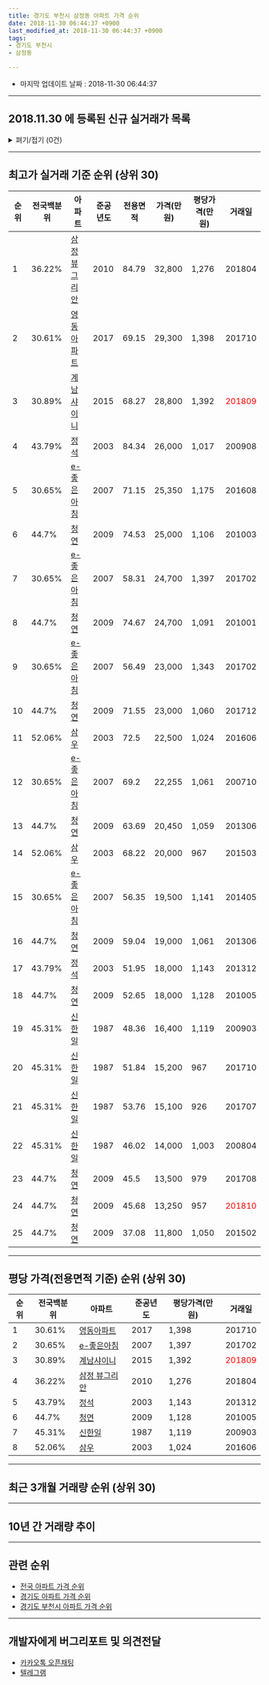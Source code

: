 ```yaml
---
title: 경기도 부천시 삼정동 아파트 가격 순위
date: 2018-11-30 06:44:37 +0900
last_modified_at: 2018-11-30 06:44:37 +0900
tags:
- 경기도 부천시
- 삼정동

---
```


* 마지막 업데이트 날짜 : 2018-11-30 06:44:37

---

## 2018.11.30 에 등록된 신규 실거래가 목록

<details>
<summary>펴기/접기 (0건)</summary>
<div markdown="1">

|아파트|전국백분위|준공년도|전용면적|가격(만원)|평당가격(만원)|거래일|
|---|---|---|---|---|---|---|
|없음|||||||


</div>
</details>

---

## 최고가 실거래 기준 순위 (상위 30)


|순위|전국백분위|아파트|준공년도|전용면적|가격(만원)|평당가격(만원)|거래일|
|---|---|---|---|---|---|---|---|
|1|36.22%|[삼정 뷰그리안](https://search.naver.com/search.naver?query=%EA%B2%BD%EA%B8%B0%EB%8F%84+%EB%B6%80%EC%B2%9C%EC%8B%9C+%EC%82%BC%EC%A0%95%EB%8F%99+%EC%82%BC%EC%A0%95+%EB%B7%B0%EA%B7%B8%EB%A6%AC%EC%95%88)|2010|84.79|32,800|1,276|201804|
|2|30.61%|[영동아파트](https://search.naver.com/search.naver?query=%EA%B2%BD%EA%B8%B0%EB%8F%84+%EB%B6%80%EC%B2%9C%EC%8B%9C+%EC%82%BC%EC%A0%95%EB%8F%99+%EC%98%81%EB%8F%99%EC%95%84%ED%8C%8C%ED%8A%B8)|2017|69.15|29,300|1,398|201710|
|3|30.89%|[계남샤이니](https://search.naver.com/search.naver?query=%EA%B2%BD%EA%B8%B0%EB%8F%84+%EB%B6%80%EC%B2%9C%EC%8B%9C+%EC%82%BC%EC%A0%95%EB%8F%99+%EA%B3%84%EB%82%A8%EC%83%A4%EC%9D%B4%EB%8B%88)|2015|68.27|28,800|1,392|<span style="color:red">201809</span>|
|4|43.79%|[정석](https://search.naver.com/search.naver?query=%EA%B2%BD%EA%B8%B0%EB%8F%84+%EB%B6%80%EC%B2%9C%EC%8B%9C+%EC%82%BC%EC%A0%95%EB%8F%99+%EC%A0%95%EC%84%9D)|2003|84.34|26,000|1,017|200908|
|5|30.65%|[e-좋은아침](https://search.naver.com/search.naver?query=%EA%B2%BD%EA%B8%B0%EB%8F%84+%EB%B6%80%EC%B2%9C%EC%8B%9C+%EC%82%BC%EC%A0%95%EB%8F%99+e-%EC%A2%8B%EC%9D%80%EC%95%84%EC%B9%A8)|2007|71.15|25,350|1,175|201608|
|6|44.7%|[청연](https://search.naver.com/search.naver?query=%EA%B2%BD%EA%B8%B0%EB%8F%84+%EB%B6%80%EC%B2%9C%EC%8B%9C+%EC%82%BC%EC%A0%95%EB%8F%99+%EC%B2%AD%EC%97%B0)|2009|74.53|25,000|1,106|201003|
|7|30.65%|[e-좋은아침](https://search.naver.com/search.naver?query=%EA%B2%BD%EA%B8%B0%EB%8F%84+%EB%B6%80%EC%B2%9C%EC%8B%9C+%EC%82%BC%EC%A0%95%EB%8F%99+e-%EC%A2%8B%EC%9D%80%EC%95%84%EC%B9%A8)|2007|58.31|24,700|1,397|201702|
|8|44.7%|[청연](https://search.naver.com/search.naver?query=%EA%B2%BD%EA%B8%B0%EB%8F%84+%EB%B6%80%EC%B2%9C%EC%8B%9C+%EC%82%BC%EC%A0%95%EB%8F%99+%EC%B2%AD%EC%97%B0)|2009|74.67|24,700|1,091|201001|
|9|30.65%|[e-좋은아침](https://search.naver.com/search.naver?query=%EA%B2%BD%EA%B8%B0%EB%8F%84+%EB%B6%80%EC%B2%9C%EC%8B%9C+%EC%82%BC%EC%A0%95%EB%8F%99+e-%EC%A2%8B%EC%9D%80%EC%95%84%EC%B9%A8)|2007|56.49|23,000|1,343|201702|
|10|44.7%|[청연](https://search.naver.com/search.naver?query=%EA%B2%BD%EA%B8%B0%EB%8F%84+%EB%B6%80%EC%B2%9C%EC%8B%9C+%EC%82%BC%EC%A0%95%EB%8F%99+%EC%B2%AD%EC%97%B0)|2009|71.55|23,000|1,060|201712|
|11|52.06%|[삼우](https://search.naver.com/search.naver?query=%EA%B2%BD%EA%B8%B0%EB%8F%84+%EB%B6%80%EC%B2%9C%EC%8B%9C+%EC%82%BC%EC%A0%95%EB%8F%99+%EC%82%BC%EC%9A%B0)|2003|72.5|22,500|1,024|201606|
|12|30.65%|[e-좋은아침](https://search.naver.com/search.naver?query=%EA%B2%BD%EA%B8%B0%EB%8F%84+%EB%B6%80%EC%B2%9C%EC%8B%9C+%EC%82%BC%EC%A0%95%EB%8F%99+e-%EC%A2%8B%EC%9D%80%EC%95%84%EC%B9%A8)|2007|69.2|22,255|1,061|200710|
|13|44.7%|[청연](https://search.naver.com/search.naver?query=%EA%B2%BD%EA%B8%B0%EB%8F%84+%EB%B6%80%EC%B2%9C%EC%8B%9C+%EC%82%BC%EC%A0%95%EB%8F%99+%EC%B2%AD%EC%97%B0)|2009|63.69|20,450|1,059|201306|
|14|52.06%|[삼우](https://search.naver.com/search.naver?query=%EA%B2%BD%EA%B8%B0%EB%8F%84+%EB%B6%80%EC%B2%9C%EC%8B%9C+%EC%82%BC%EC%A0%95%EB%8F%99+%EC%82%BC%EC%9A%B0)|2003|68.22|20,000|967|201503|
|15|30.65%|[e-좋은아침](https://search.naver.com/search.naver?query=%EA%B2%BD%EA%B8%B0%EB%8F%84+%EB%B6%80%EC%B2%9C%EC%8B%9C+%EC%82%BC%EC%A0%95%EB%8F%99+e-%EC%A2%8B%EC%9D%80%EC%95%84%EC%B9%A8)|2007|56.35|19,500|1,141|201405|
|16|44.7%|[청연](https://search.naver.com/search.naver?query=%EA%B2%BD%EA%B8%B0%EB%8F%84+%EB%B6%80%EC%B2%9C%EC%8B%9C+%EC%82%BC%EC%A0%95%EB%8F%99+%EC%B2%AD%EC%97%B0)|2009|59.04|19,000|1,061|201306|
|17|43.79%|[정석](https://search.naver.com/search.naver?query=%EA%B2%BD%EA%B8%B0%EB%8F%84+%EB%B6%80%EC%B2%9C%EC%8B%9C+%EC%82%BC%EC%A0%95%EB%8F%99+%EC%A0%95%EC%84%9D)|2003|51.95|18,000|1,143|201312|
|18|44.7%|[청연](https://search.naver.com/search.naver?query=%EA%B2%BD%EA%B8%B0%EB%8F%84+%EB%B6%80%EC%B2%9C%EC%8B%9C+%EC%82%BC%EC%A0%95%EB%8F%99+%EC%B2%AD%EC%97%B0)|2009|52.65|18,000|1,128|201005|
|19|45.31%|[신한일](https://search.naver.com/search.naver?query=%EA%B2%BD%EA%B8%B0%EB%8F%84+%EB%B6%80%EC%B2%9C%EC%8B%9C+%EC%82%BC%EC%A0%95%EB%8F%99+%EC%8B%A0%ED%95%9C%EC%9D%BC)|1987|48.36|16,400|1,119|200903|
|20|45.31%|[신한일](https://search.naver.com/search.naver?query=%EA%B2%BD%EA%B8%B0%EB%8F%84+%EB%B6%80%EC%B2%9C%EC%8B%9C+%EC%82%BC%EC%A0%95%EB%8F%99+%EC%8B%A0%ED%95%9C%EC%9D%BC)|1987|51.84|15,200|967|201710|
|21|45.31%|[신한일](https://search.naver.com/search.naver?query=%EA%B2%BD%EA%B8%B0%EB%8F%84+%EB%B6%80%EC%B2%9C%EC%8B%9C+%EC%82%BC%EC%A0%95%EB%8F%99+%EC%8B%A0%ED%95%9C%EC%9D%BC)|1987|53.76|15,100|926|201707|
|22|45.31%|[신한일](https://search.naver.com/search.naver?query=%EA%B2%BD%EA%B8%B0%EB%8F%84+%EB%B6%80%EC%B2%9C%EC%8B%9C+%EC%82%BC%EC%A0%95%EB%8F%99+%EC%8B%A0%ED%95%9C%EC%9D%BC)|1987|46.02|14,000|1,003|200804|
|23|44.7%|[청연](https://search.naver.com/search.naver?query=%EA%B2%BD%EA%B8%B0%EB%8F%84+%EB%B6%80%EC%B2%9C%EC%8B%9C+%EC%82%BC%EC%A0%95%EB%8F%99+%EC%B2%AD%EC%97%B0)|2009|45.5|13,500|979|201708|
|24|44.7%|[청연](https://search.naver.com/search.naver?query=%EA%B2%BD%EA%B8%B0%EB%8F%84+%EB%B6%80%EC%B2%9C%EC%8B%9C+%EC%82%BC%EC%A0%95%EB%8F%99+%EC%B2%AD%EC%97%B0)|2009|45.68|13,250|957|<span style="color:red">201810</span>|
|25|44.7%|[청연](https://search.naver.com/search.naver?query=%EA%B2%BD%EA%B8%B0%EB%8F%84+%EB%B6%80%EC%B2%9C%EC%8B%9C+%EC%82%BC%EC%A0%95%EB%8F%99+%EC%B2%AD%EC%97%B0)|2009|37.08|11,800|1,050|201502|


---

## 평당 가격(전용면적 기준) 순위 (상위 30)


|순위|전국백분위|아파트|준공년도|평당가격(만원)|거래일|
|---|---|---|---|---|---|
|1|30.61%|[영동아파트](https://search.naver.com/search.naver?query=%EA%B2%BD%EA%B8%B0%EB%8F%84+%EB%B6%80%EC%B2%9C%EC%8B%9C+%EC%82%BC%EC%A0%95%EB%8F%99+%EC%98%81%EB%8F%99%EC%95%84%ED%8C%8C%ED%8A%B8)|2017|1,398|201710|
|2|30.65%|[e-좋은아침](https://search.naver.com/search.naver?query=%EA%B2%BD%EA%B8%B0%EB%8F%84+%EB%B6%80%EC%B2%9C%EC%8B%9C+%EC%82%BC%EC%A0%95%EB%8F%99+e-%EC%A2%8B%EC%9D%80%EC%95%84%EC%B9%A8)|2007|1,397|201702|
|3|30.89%|[계남샤이니](https://search.naver.com/search.naver?query=%EA%B2%BD%EA%B8%B0%EB%8F%84+%EB%B6%80%EC%B2%9C%EC%8B%9C+%EC%82%BC%EC%A0%95%EB%8F%99+%EA%B3%84%EB%82%A8%EC%83%A4%EC%9D%B4%EB%8B%88)|2015|1,392|<span style="color:red">201809</span>|
|4|36.22%|[삼정 뷰그리안](https://search.naver.com/search.naver?query=%EA%B2%BD%EA%B8%B0%EB%8F%84+%EB%B6%80%EC%B2%9C%EC%8B%9C+%EC%82%BC%EC%A0%95%EB%8F%99+%EC%82%BC%EC%A0%95+%EB%B7%B0%EA%B7%B8%EB%A6%AC%EC%95%88)|2010|1,276|201804|
|5|43.79%|[정석](https://search.naver.com/search.naver?query=%EA%B2%BD%EA%B8%B0%EB%8F%84+%EB%B6%80%EC%B2%9C%EC%8B%9C+%EC%82%BC%EC%A0%95%EB%8F%99+%EC%A0%95%EC%84%9D)|2003|1,143|201312|
|6|44.7%|[청연](https://search.naver.com/search.naver?query=%EA%B2%BD%EA%B8%B0%EB%8F%84+%EB%B6%80%EC%B2%9C%EC%8B%9C+%EC%82%BC%EC%A0%95%EB%8F%99+%EC%B2%AD%EC%97%B0)|2009|1,128|201005|
|7|45.31%|[신한일](https://search.naver.com/search.naver?query=%EA%B2%BD%EA%B8%B0%EB%8F%84+%EB%B6%80%EC%B2%9C%EC%8B%9C+%EC%82%BC%EC%A0%95%EB%8F%99+%EC%8B%A0%ED%95%9C%EC%9D%BC)|1987|1,119|200903|
|8|52.06%|[삼우](https://search.naver.com/search.naver?query=%EA%B2%BD%EA%B8%B0%EB%8F%84+%EB%B6%80%EC%B2%9C%EC%8B%9C+%EC%82%BC%EC%A0%95%EB%8F%99+%EC%82%BC%EC%9A%B0)|2003|1,024|201606|


---

## 최근 3개월 거래량 순위 (상위 30)


<div style="width:100%;">
    <canvas id="deal_count_ranking" height="250"></canvas>
</div>


<script>
new Chart(document.getElementById("deal_count_ranking"), {
    type: 'horizontalBar',
    data: {
        labels: ['신한일', '청연', '계남샤이니'],
        datasets: [{
            label: '실거래 수',
            data: [3, 1, 1],
            borderColor: "rgba(255, 0, 128, 1)",
            backgroundColor: "rgba(255, 0, 128, 0.5)",
            fill: false,
        }]
    },
    options: {
        responsive: true,
        title: {
            display: true,
            text: '최근 3개월 거래량 순위'
        },
        tooltips: {
            mode: 'index',
            intersect: false,
            callbacks: {
                title: function(tooltipItems, data) {
                    return "실거래 수:";
                },
                label: function(tooltipItem, data) {
                    return data.labels[tooltipItem.index] + ": " + tooltipItem.xLabel;
                }
            }
        },
        hover: {
            mode: 'nearest',
            intersect: true
        },
        scales: {
            xAxes: [{
                display: true,
                scaleLabel: {
                    display: true,
                    labelString: '실거래 수'
                },
                ticks: {
                    suggestedMin: 0,
                }
            }],
            yAxes: [{
                display: true,
                ticks: {
                    autoSkip: false,
                    callback: function(value, index, values) {
                        if (value.length > 15)
                            return value.substr(0, 13) + "...";
                        else
                            return value;
                    }
                },
                scaleLabel: {
                    display: false,
                }
            }]
        }
    }
});

</script>


---

## 10년 간 거래량 추이


<div style="width:100%;">
    <canvas id="deal_progress" height="250"></canvas>
</div>

<script>
new Chart(document.getElementById("deal_progress"), {
    type: 'line',
    data: {
        labels: ['200811','200812','200901','200902','200903','200904','200905','200906','200907','200908','200909','200910','200911','200912','201001','201002','201003','201004','201005','201006','201007','201008','201009','201010','201011','201012','201101','201102','201103','201104','201105','201106','201107','201108','201109','201110','201111','201112','201201','201202','201203','201204','201205','201206','201207','201208','201209','201210','201211','201212','201301','201302','201303','201304','201305','201306','201307','201308','201309','201310','201311','201312','201401','201402','201403','201404','201405','201406','201407','201408','201409','201410','201411','201412','201501','201502','201503','201504','201505','201506','201507','201508','201509','201510','201511','201512','201601','201602','201603','201604','201605','201606','201607','201608','201609','201610','201611','201612','201701','201702','201703','201704','201705','201706','201707','201708','201709','201710','201711','201712','201801','201802','201803','201804','201805','201806','201807','201808','201809','201810','201811'],
        datasets: [{
            label: '실거래 수',
            pointRadius: 1,
            data: [0, 1, 0, 1, 2, 0, 0, 1, 1, 2, 0, 4, 0, 2, 5, 0, 2, 1, 2, 2, 2, 1, 1, 4, 2, 1, 1, 6, 1, 3, 1, 2, 0, 3, 2, 1, 3, 1, 2, 4, 1, 1, 2, 0, 0, 1, 1, 0, 2, 1, 1, 2, 5, 1, 1, 3, 4, 2, 1, 3, 1, 2, 3, 6, 2, 5, 7, 1, 3, 1, 1, 1, 0, 1, 0, 4, 3, 1, 4, 8, 3, 0, 2, 2, 0, 2, 2, 3, 3, 5, 2, 1, 1, 4, 0, 3, 2, 2, 2, 5, 2, 6, 3, 2, 4, 3, 1, 3, 0, 3, 2, 3, 3, 1, 2, 1, 0, 6, 2, 3, 0],
            borderColor: "rgba(255, 201, 14, 1)",
            backgroundColor: "rgba(255, 201, 14, 0.5)",
            fill: true,
        }]
    },
    options: {
        responsive: true,
        title: {
            display: true,
            text: '10년간 거래량 추이'
        },
        tooltips: {
            mode: 'index',
            intersect: false,
        },
        hover: {
            mode: 'nearest',
            intersect: true
        },
        scales: {
            xAxes: [{
                display: true,
                scaleLabel: {
                    display: true,
                    labelString: '년/월'
                }
            }],
            yAxes: [{
                display: true,
                ticks: {
                    suggestedMin: 0,
                },
                scaleLabel: {
                    display: true,
                    labelString: '실거래 수'
                }
            }]
        }
    }
});

</script>


---

## 관련 순위

- [전국 아파트 가격 순위](https://inasie.github.io/apt-ranking/전국)
- [경기도 아파트 가격 순위](https://inasie.github.io/apt-ranking/경기도)
- [경기도 부천시 아파트 가격 순위](https://inasie.github.io/apt-ranking/경기도-부천시)


---

## 개발자에게 버그리포트 및 의견전달

- [카카오톡 오픈채팅](https://open.kakao.com/o/gLJUAP4)
- [텔레그램](https://t.me/inasie)

